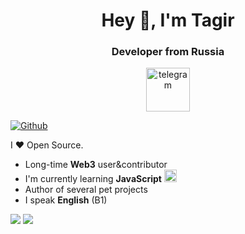 <div id="header" align="center">
  <h1>Hey 👋, I'm Tagir</h1>
  <h3>Developer from Russia</h3>
</div>

<div align="center">
  <a href="https://t.me/tagirvorop" style="">
    <img src="https://ltdfoto.ru/images/2024/11/10/telegram.png" alt="telegram" style="height:70px;">
  </a>
</div>


[![Github](https://img.shields.io/github/followers/Tagir-Voropaev?label=Follow&style=social)](https://github.com/Tagir-Voropaev)

I ❤ Open Source.

* Long-time **Web3** user&contributor
* I'm currently learning **JavaScript** <img src="https://img.icons8.com/?size=100&id=108784&format=png&color=000000" alt="javascript" style="height:20px;">
* Author of several pet projects
* I speak **English** (B1)

![](http://github-profile-summary-cards.vercel.app/api/cards/stats?username=Tagir-Voropaev&theme=default) ![](http://github-profile-summary-cards.vercel.app/api/cards/productive-time?username=Tagir-Voropaev&theme=default&utcOffset=8)
